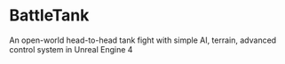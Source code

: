 # BattleTank
An open-world head-to-head tank fight with simple AI, terrain, advanced control system in Unreal Engine 4
